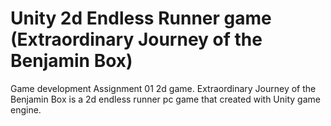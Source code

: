 # Unity 2d Endless Runner game (Extraordinary Journey of the Benjamin Box)
Game development Assignment 01 2d game.
Extraordinary Journey of the Benjamin Box is a 2d endless runner pc game that created with Unity game engine.
